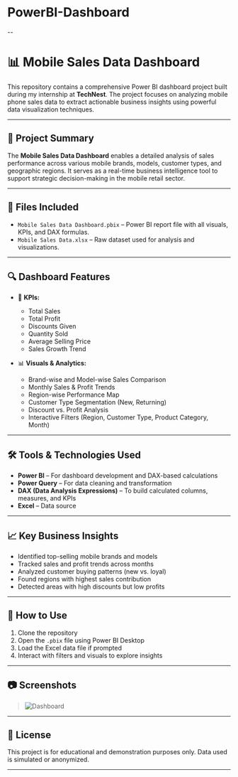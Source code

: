 # PowerBI-Dashboard

--

# 📊 Mobile Sales Data Dashboard

This repository contains a comprehensive Power BI dashboard project built during my internship at **TechNest**. The project focuses on analyzing mobile phone sales data to extract actionable business insights using powerful data visualization techniques.

---

## 🚀 Project Summary

The **Mobile Sales Data Dashboard** enables a detailed analysis of sales performance across various mobile brands, models, customer types, and geographic regions. It serves as a real-time business intelligence tool to support strategic decision-making in the mobile retail sector.

---

## 📁 Files Included

- `Mobile Sales Data Dashboard.pbix` – Power BI report file with all visuals, KPIs, and DAX formulas.
- `Mobile Sales Data.xlsx` – Raw dataset used for analysis and visualizations.

---

## 🔍 Dashboard Features

- 📌 **KPIs:**  
  - Total Sales  
  - Total Profit  
  - Discounts Given  
  - Quantity Sold  
  - Average Selling Price  
  - Sales Growth Trend  

- 📊 **Visuals & Analytics:**  
  - Brand-wise and Model-wise Sales Comparison  
  - Monthly Sales & Profit Trends  
  - Region-wise Performance Map  
  - Customer Type Segmentation (New, Returning)  
  - Discount vs. Profit Analysis  
  - Interactive Filters (Region, Customer Type, Product Category, Month)

---

## 🛠️ Tools & Technologies Used

- **Power BI** – For dashboard development and DAX-based calculations  
- **Power Query** – For data cleaning and transformation  
- **DAX (Data Analysis Expressions)** – To build calculated columns, measures, and KPIs  
- **Excel** – Data source

---

## 📈 Key Business Insights

- Identified top-selling mobile brands and models  
- Tracked sales and profit trends across months  
- Analyzed customer buying patterns (new vs. loyal)  
- Found regions with highest sales contribution  
- Detected areas with high discounts but low profits

---


## 📎 How to Use

1. Clone the repository  
2. Open the `.pbix` file using Power BI Desktop  
3. Load the Excel data file if prompted  
4. Interact with filters and visuals to explore insights  

---

## 📷 Screenshots

> ![Dashboard](https://github.com/Harsh4AP/PowerBI-Dashboard/blob/main/Mobile%20Sales%20Data%20Dashboard.pbix)

---

## 📌 License

This project is for educational and demonstration purposes only. Data used is simulated or anonymized.

---



